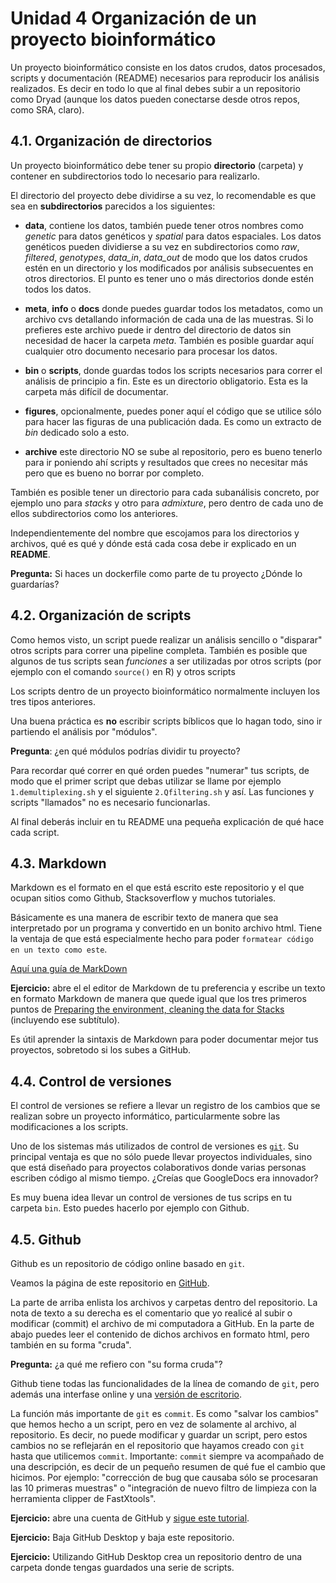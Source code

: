 # Unidad 4 Organización de un proyecto bioinformático 


Un proyecto bioinformático consiste en los datos crudos, datos procesados, scripts y documentación (README) necesarios para reproducir los análisis realizados. Es decir en todo lo que al final debes subir a un repositorio como Dryad (aunque los datos pueden conectarse desde otros repos, como SRA, claro). 


## 4.1. Organización de directorios 

Un proyecto bioinformático debe tener su propio **directorio** (carpeta) y contener en subdirectorios todo lo necesario para realizarlo.

El directorio del proyecto debe dividirse a su vez, lo recomendable es que sea en **subdirectorios** parecidos a los siguientes:

* **data**, contiene los datos, también puede tener otros nombres como *genetic* para datos genéticos y *spatial* para datos espaciales. Los datos genéticos pueden dividierse a su vez en subdirectorios como *raw*, *filtered*, *genotypes*, *data_in*, *data_out* de modo que los datos crudos estén en un directorio y los modificados por análisis subsecuentes en otros directorios. El punto es tener uno o más directorios donde estén todos los datos.  

* **meta**, **info** o **docs** donde puedes guardar todos los metadatos, como un archivo cvs detallando información de cada una de las muestras. Si lo prefieres este archivo puede ir dentro del directorio de datos sin necesidad de hacer la carpeta *meta*. También es posible guardar aquí cualquier otro documento necesario para procesar los datos.
  		
* **bin** o **scripts**, donde guardas todos los scripts necesarios para correr el análisis de principio a fin. Este es un directorio obligatorio. Esta es la carpeta más difícil de documentar.

* **figures**, opcionalmente, puedes poner aquí el código que se utilice sólo para hacer las figuras de una publicación dada. Es como un extracto de *bin* dedicado solo a esto.

* **archive** este directorio NO se sube al repositorio, pero es bueno tenerlo para ir poniendo ahí scripts y resultados que crees no necesitar más pero que es bueno no borrar por completo.

También es posible tener un directorio para cada subanálisis concreto, por ejemplo uno para *stacks* y otro para *admixture*, pero dentro de cada uno de ellos subdirectorios como los anteriores. 

Independientemente del nombre que escojamos para los directorios y archivos, qué es qué y dónde está cada cosa debe ir explicado en un **README**.

**Pregunta:** Si haces un dockerfile como parte de tu proyecto ¿Dónde lo guardarías?


## 4.2. Organización de scripts 
Como hemos visto, un script puede realizar un análisis sencillo o "disparar" otros scripts para correr una pipeline completa. También es posible que algunos de tus scripts sean *funciones* a ser utilizadas por otros scripts (por ejemplo con el comando `source()` en R) y otros scripts  

Los scripts dentro de un proyecto bioinformático normalmente incluyen los tres tipos anteriores. 

Una buena práctica es **no** escribir scripts bíblicos que lo hagan todo, sino ir partiendo el análisis por "módulos". 

**Pregunta**: ¿en qué módulos podrías dividir tu proyecto?

Para recordar qué correr en qué orden puedes "numerar" tus scripts, de modo que el primer script que debas utilizar se llame por ejemplo `1.demultiplexing.sh` y el siguiente `2.Qfiltering.sh` y así. Las funciones y scripts "llamados" no es necesario funcionarlas. 

Al final deberás incluir en tu README una pequeña explicación de qué hace cada script. 
		
## 4.3. Markdown 		

Markdown es el formato en el que está escrito este repositorio y el que ocupan sitios como Github, Stacksoverflow y muchos tutoriales. 

Básicamente es una manera de escribir texto de manera que sea interpretado por un programa y convertido en un bonito archivo html. Tiene la ventaja de que está especialmente hecho para poder `formatear código en un texto como este`.

[Aquí una guía de MarkDown](https://github.com/adam-p/markdown-here/wiki/Markdown-Cheatsheet)

**Ejercicio:** abre el el editor de Markdown de tu preferencia y escribe un texto en formato Markdown de manera que quede igual que los tres primeros puntos de [Preparing the environment, cleaning the data for Stacks](http://catchenlab.life.illinois.edu/stacks/tut.php#prep) (incluyendo ese subtítulo). 

Es útil aprender la sintaxis de Markdown para poder documentar mejor tus proyectos, sobretodo si los subes a GitHub. 


## 4.4. Control de versiones 

El control de versiones se refiere a llevar un registro de los cambios que se realizan sobre un proyecto informático, particularmente sobre las modificaciones a los scripts.

Uno de los sistemas más utilizados de control de versiones es [`git`](https://git-scm.com/). Su principal ventaja es que no sólo puede llevar proyectos individuales, sino que está diseñado para proyectos colaborativos donde varias personas escriben código al mismo tiempo. ¿Creías que GoogleDocs era innovador? 

Es muy buena idea llevar un control de versiones de tus scrips en tu carpeta `bin`. Esto puedes hacerlo por ejemplo con Github.

## 4.5. Github

Github es un repositorio de código online basado en `git`. 

Veamos la página de este repositorio en [GitHub](https://github.com/AliciaMstt/BioinfInvRepro2016-II).

La parte de arriba enlista los archivos y carpetas dentro del repositorio. La nota de texto a su derecha es el comentario que yo realicé al subir o modificar (commit) el archivo de mi computadora a GitHub. En la parte de abajo puedes leer el contenido de dichos archivos en formato html, pero también en su forma "cruda".

**Pregunta:** ¿a qué me refiero con "su forma cruda"?

Github tiene todas las funcionalidades de la línea de comando de  `git`, pero además una interfase online y una [versión de escritorio](https://desktop.github.com/). 

La función más importante de `git` es `commit`. Es como "salvar los cambios" que hemos hecho a un script, pero en vez de solamente al archivo, al repositorio. Es decir, no puede modificar y guardar un script, pero estos cambios no se reflejarán en el repositorio que hayamos creado con `git` hasta que utilicemos `commit`. Importante: `commit` siempre va acompañado de una descripción, es decir de un pequeño resumen de qué fue el cambio que hicimos. Por ejemplo: "corrección de bug que causaba sólo se procesaran las 10 primeras muestras" o "integración de nuevo filtro de limpieza con la herramienta clipper de FastXtools". 


**Ejercicio:** abre una cuenta de GitHub y [sigue este tutorial](https://guides.github.com/activities/hello-world/). 

**Ejercicio:** Baja GitHub Desktop y baja este repositorio.

**Ejercicio:** Utilizando GitHub Desktop crea un repositorio dentro de una carpeta donde tengas guardados una serie de scripts.  
